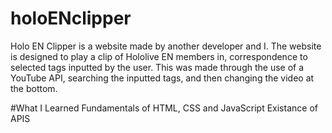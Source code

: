 # holoENclipper
Holo EN Clipper is a website made by another developer and I. The website is designed to play a clip of Hololive EN members in, correspondence to selected tags inputted by the user. This was made through the use of a YouTube API, searching the inputted tags, and then changing the video at the bottom.

#What I Learned
  Fundamentals of HTML, CSS and JavaScript
  Existance of APIS 
